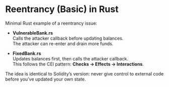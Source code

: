 # Reentrancy (Basic) in Rust

Minimal Rust example of a reentrancy issue:

- **VulnerableBank.rs**  
  Calls the attacker callback before updating balances.  
  The attacker can re-enter and drain more funds.

- **FixedBank.rs**  
  Updates balances first, then calls the attacker callback.  
  This follows the CEI pattern: **Checks → Effects → Interactions**.

The idea is identical to Solidity’s version: never give control to external
code before you’ve updated your own state.
